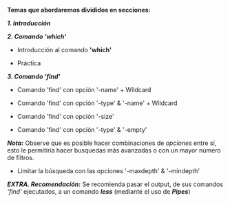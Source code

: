 **Temas que abordaremos divididos en secciones:**

_**1. Introducción**_ 

_**2. Comando 'which'**_

* Introducción al comando **'which'**

* Práctica

_**3. Comando 'find'**_

* Comando 'find' con opción '-name' + Wildcard

* Comando 'find' con opción '-type' & '-name' + Wildcard

* Comando 'find' con opción '-size'

* Comando 'find' con opción '-type' & '-empty'

**_Nota:_** Observe que es posible hacer combinaciones de _opciones_ entre sí, esto le permitiría hacer busquedas más avanzadas o con un mayor número de filtros.

* Limitar la búsqueda con las opciones '-maxdepth' & '-mindepth'

_**EXTRA. Recomendación:**_ Se recomienda pasar el output, de sus comandos _'find'_ ejecutados, a un comando _**less**_ (mediante el uso de _**Pipes**_)

